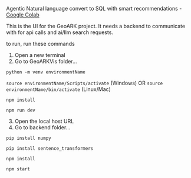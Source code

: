 Agentic Natural language convert to SQL with smart recommendations - [Google Colab](https://colab.research.google.com/drive/1iCTzFps7Zx5jOyg4lLLyEIJMXEGMflU0?usp=sharing)

This is the UI for the GeoARK project. It needs a backend to communicate with for api calls and ai/llm search requests.

to run, run these commands

1. Open a new terminal
2. Go to GeoARKVis folder...

`python -m venv environmentName`

`source environmentName/Scripts/activate` (Windows) OR `source environmentName/bin/activate` (Linux/Mac)

`npm install`

`npm run dev`

3. Open the local host URL
4. Go to backend folder...

`pip install numpy`

`pip install sentence_transformers`

`npm install`

`npm start`



